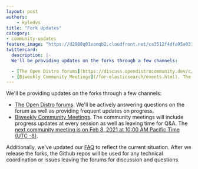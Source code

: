 ```yaml
---
layout: post
authors: 
    - kyledvs
title: "Fork Updates"
category:
- community-updates
feature_image: "https://d2908q01vomqb2.cloudfront.net/ca3512f4dfa95a03169c5a670a4c91a19b3077b4/2019/03/26/open_disto-elasticsearch-logo-800x400.jpg"
twittercard: 
  description: |-
  We'll be providing updates on the forks through a few channels:

  - [The Open Distro forums](https://discuss.opendistrocommunity.dev/c/forking-elasticsearch-kibana/50). We'll be actively answering questions on the forum as well as providing frequent updates on progress.
  - [Biweekly Community Meetings](/for-elasticsearch/events.html). The community meetings will include progress updates at every session as well as leaving time for Q&A. The [next community meeting is on Feb 8, 2021 at 10:00 AM Pacific Time (UTC -8)](https://www.meetup.com/OpenSearch/events/thmcwryccdblb/).
---
```


We'll be providing updates on the forks through a few channels:

- [The Open Distro forums](https://discuss.opendistrocommunity.dev/c/forking-elasticsearch-kibana/50). We'll be actively answering questions on the forum as well as providing frequent updates on progress.
- [Biweekly Community Meetings](/for-elasticsearch/events.html). The community meetings will include progress updates at every session as well as leaving time for Q&A. The [next community meeting is on Feb 8, 2021 at 10:00 AM Pacific Time (UTC -8)](https://www.meetup.com/OpenSearch/events/thmcwryccdblb/).

Additionally, we've updated our [FAQ](/for-elasticsearch/faq.html) to reflect the current situation. After we release the forks, the Github repos will be used for any technical coordination or issues leaving the forums for discussion and questions. 
